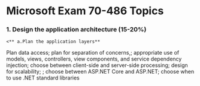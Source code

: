 # Microsoft Exam 70-486 Topics

### 1. Design the application architecture (15-20%)
    <** a.Plan the application layers**
Plan data access;
plan for separation of concerns,;
appropriate use of models, views, controllers, view
components, and  service dependency injection; 
choose between client-side and server-side processing;
design for scalability; 
; choose between ASP.NET Core and ASP.NET; choose when to use .NET standard
libraries
